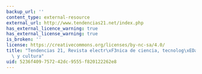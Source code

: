 ```yaml
---
backup_url: ''
content_type: external-resource
external_url: http://www.tendencias21.net/index.php
has_external_licence_warning: true
has_external_license_warning: true
is_broken: ''
license: https://creativecommons.org/licenses/by-nc-sa/4.0/
title: "Tendencias 21, Revista electr\xF3nica de ciencia, tecnolog\xEDa, sociedad\
  \ y cultura"
uid: 5236f409-7572-42dc-9555-f820122262e8
---
```


